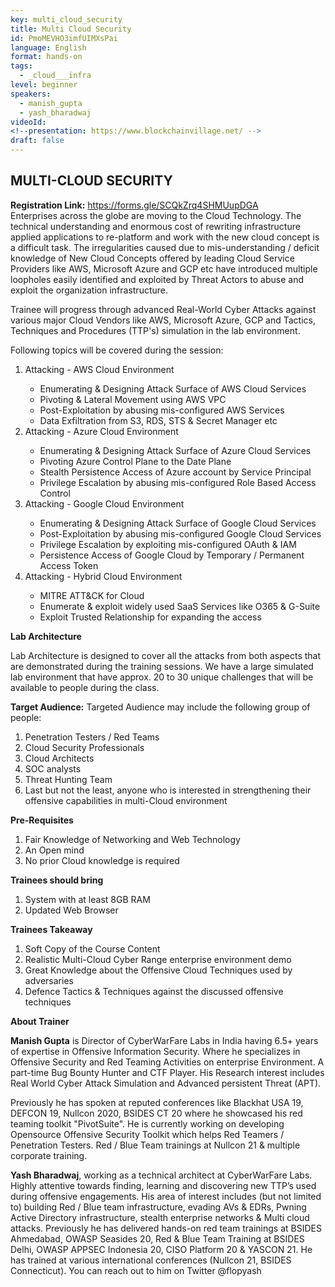 ```yaml
---
key: multi_cloud_security
title: Multi Cloud Security
id: PmoMEVHO3imfUIMXsPai
language: English
format: hands-on
tags:
  - _cloud___infra
level: beginner
speakers:
  - manish_gupta
  - yash_bharadwaj
videoId: 
<!--presentation: https://www.blockchainvillage.net/ -->
draft: false
---
```

<h2>MULTI-CLOUD SECURITY</h2>

<b>Registration Link:</b> https://forms.gle/SCQkZrq4SHMUupDGA
<br>
Enterprises across the globe are moving to the Cloud Technology. The technical understanding and enormous cost of rewriting infrastructure applied applications to re-platform and work with the new cloud concept is a difficult task. The irregularities caused due to mis-understanding / deficit
knowledge of New Cloud Concepts offered by leading Cloud Service Providers like AWS, Microsoft Azure and GCP etc have introduced multiple loopholes easily identified and exploited by Threat Actors to abuse and exploit the organization infrastructure.

Trainee will progress through advanced Real-World Cyber Attacks against various major Cloud Vendors like AWS, Microsoft Azure, GCP and Tactics, Techniques and Procedures (TTP's) simulation in the lab environment. 

Following topics will be covered during the session:
<ol>
    <li>Attacking - AWS Cloud Environment</li>
    <ul>
        <li>Enumerating & Designing Attack Surface of AWS Cloud Services</li>
        <li>Pivoting & Lateral Movement using AWS VPC</li>
        <li>Post-Exploitation by abusing mis-configured AWS Services</li>
        <li>Data Exfiltration from S3, RDS, STS & Secret Manager etc</li>
    </ul>
    <li>Attacking - Azure Cloud Environment</li>
    <ul>
        <li>Enumerating & Designing Attack Surface of Azure Cloud Services</li>
        <li>Pivoting Azure Control Plane to the Date Plane</li>
        <li>Stealth Persistence Access of Azure account by Service Principal</li>
        <li>Privilege Escalation by abusing mis-configured Role Based Access Control</li>
    </ul>
    <li>Attacking - Google Cloud Environment</li>
    <ul>
        <li>Enumerating & Designing Attack Surface of Google Cloud Services</li>
        <li>Post-Exploitation by abusing mis-configured Google Cloud Services</li>
        <li>Privilege Escalation by exploiting mis-configured OAuth & IAM</li>
        <li>Persistence Access of Google Cloud by Temporary / Permanent Access Token</li>
    </ul>
    <li>Attacking - Hybrid Cloud Environment</li>
    <ul>
        <li>MITRE ATT&CK for Cloud</li>
        <li>Enumerate & exploit widely used SaaS Services like O365 & G-Suite</li>
        <li>Exploit Trusted Relationship for expanding the access</li>
    </ul>
</ol>

**Lab Architecture**

Lab Architecture is designed to cover all the attacks from both aspects that are demonstrated during the training sessions. We have a large simulated lab environment that have approx. 20 to 30 unique challenges that will be available to people during the class. 

**Target Audience:**
Targeted Audience may include the following group of people:
<ol>
  <li>Penetration Testers / Red Teams</li>
  <li>Cloud Security Professionals</li>
  <li>Cloud Architects</li>
  <li>SOC analysts</li>
  <li>Threat Hunting Team</li>
  <li>Last but not the least, anyone who is interested in strengthening their offensive
capabilities in multi-Cloud environment</li>
</ol>

**Pre-Requisites**
<ol>
<li>Fair Knowledge of Networking and Web Technology</li>
<li>An Open mind</li>
<li>No prior Cloud knowledge is required</li>
</ol>

**Trainees should bring**
<ol>
  <li>System with at least 8GB RAM</li>
  <li>Updated Web Browser</li>
</ol>

**Trainees Takeaway**
<ol>
  <li>Soft Copy of the Course Content</li>
  <li>Realistic Multi-Cloud Cyber Range enterprise environment demo</li>
  <li>Great Knowledge about the Offensive Cloud Techniques used by adversaries</li>
  <li>Defence Tactics & Techniques against the discussed offensive techniques</li>
</ol>

**About Trainer**

**Manish Gupta** is Director of CyberWarFare Labs in India having 6.5+ years of expertise in Offensive Information Security. Where he specializes in Offensive Security and Red Teaming Activities on enterprise Environment. A part-time Bug Bounty Hunter and CTF Player. His Research interest includes Real World Cyber Attack Simulation and Advanced persistent Threat (APT).

Previously he has spoken at reputed conferences like Blackhat USA 19, DEFCON 19, Nullcon 2020, BSIDES CT 20 where he showcased his red teaming toolkit "PivotSuite". He is currently working on developing
Opensource Offensive Security Toolkit which helps Red Teamers / Penetration Testers. Red / Blue Team trainings at Nullcon 21 & multiple corporate training.

**Yash Bharadwaj**, working as a technical architect at CyberWarFare Labs. Highly attentive towards finding, learning and discovering new TTP’s used during offensive engagements. His area of interest includes (but not limited to) building Red / Blue team infrastructure, evading AVs & EDRs, Pwning
Active Directory infrastructure, stealth enterprise networks & Multi cloud attacks. Previously he has delivered hands-on red team trainings at BSIDES Ahmedabad, OWASP Seasides 20, Red & Blue Team Training at BSIDES Delhi, OWASP APPSEC Indonesia 20, CISO Platform 20 & YASCON 21. He has trained
at various international conferences (Nullcon 21, BSIDES Connecticut). You can reach out to him on Twitter @flopyash 

<!--
<a align="center" class="btn primary" target="_blank" rel="noopener" href="https://docs.google.com/forms/d/1l0JWU9j-t_i0xJDF6NK7SPQoevcGx_ijkmsMoyvmxPk">Register</a>
-->